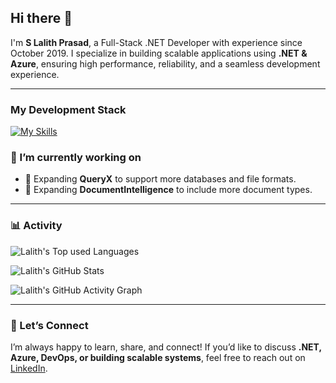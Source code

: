 ## Hi there 👋

I'm **S Lalith Prasad**, a Full-Stack .NET Developer with experience since October 2019. I specialize in building scalable applications using **.NET & Azure**, ensuring high performance, reliability, and a seamless development experience.

---

### My Development Stack 

[![My Skills](https://skillicons.dev/icons?i=cs,dotnet,azure,git,mysql,mongodb,js,html,css,react&perline=5)](#)


### 🔭 I’m currently working on 

- 🔹 Expanding **QueryX** to support more databases and file formats.  
- 🔹 Expanding **DocumentIntelligence** to include more document types.

---

### 📊 Activity

![Lalith's Top used Languages](https://github-readme-stats.vercel.app/api/top-langs/?username=slalithprasad&layout=compact&theme=tokyonight)

![Lalith's GitHub Stats](https://github-readme-stats.vercel.app/api?username=slalithprasad&show_icons=true&theme=tokyonight)

![Lalith's GitHub Activity Graph](https://github-readme-activity-graph.vercel.app/graph?username=bunnux&bg_color=0d1117&color=00b4d8&line=0077b6&point=90e0ef&area=true&hide_border=true)

---

### 🤝 Let’s Connect  

I’m always happy to learn, share, and connect! If you’d like to discuss **.NET, Azure, DevOps, or building scalable systems**, feel free to reach out on [LinkedIn](https://www.linkedin.com/in/s-lalith-prasad-4ab13b248/).
